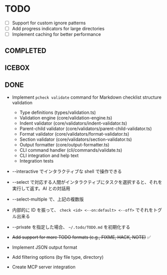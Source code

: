 # TODO

- [ ] Support for custom ignore patterns
- [ ] Add progress indicators for large directories
- [ ] Implement caching for better performance

## COMPLETED


## ICEBOX


## DONE

- Implement `pcheck validate` command for Markdown checklist structure validation
    - Type definitions (types/validation.ts)
    - Validation engine (core/validation-engine.ts)
    - Indent validator (core/validators/indent-validator.ts)
    - Parent-child validator (core/validators/parent-child-validator.ts)
    - Format validator (core/validators/format-validator.ts)
    - Section validator (core/validators/section-validator.ts)
    - Output formatter (core/output-formatter.ts)
    - CLI command handler (cli/commands/validate.ts)
    - CLI integration and help text
    - Integration tests
- --interactive でインタラクティブな shell で操作できる
- --select で対応する人間がインタラクティブにタスクを選択すると、それを実行して返す。AI との対話用
- --select-multiple で、上記の複数版
- 内部的に ID を振って、 `check <id> <--on:default> <--off>` でそれをトグル出来る
- --private を指定した場合、 `~/.todo/TODO.md` を初期化する

- ~~Add support for more TODO formats (e.g., FIXME, HACK, NOTE)~~ ✅
- Implement JSON output format
- Add filtering options (by file type, directory)
- Create MCP server integration
